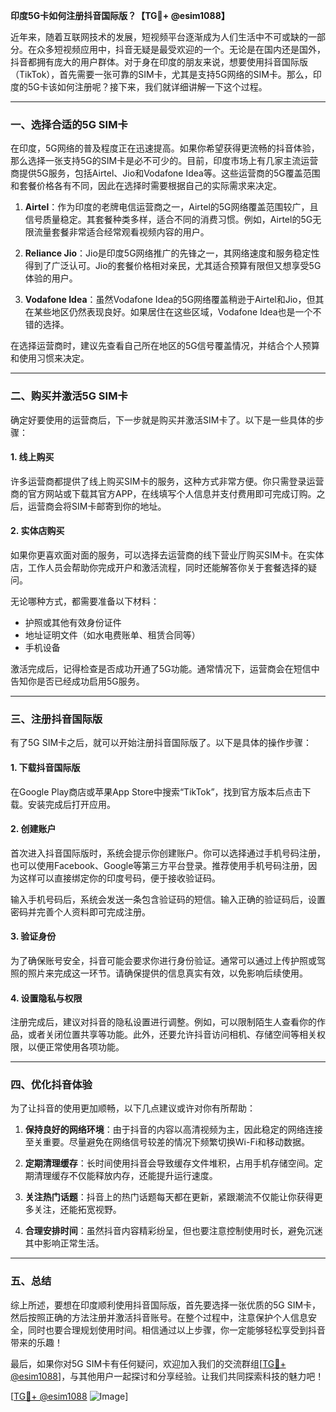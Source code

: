 **印度5G卡如何注册抖音国际版？【TG💪+ @esim1088】**

近年来，随着互联网技术的发展，短视频平台逐渐成为人们生活中不可或缺的一部分。在众多短视频应用中，抖音无疑是最受欢迎的一个。无论是在国内还是国外，抖音都拥有庞大的用户群体。对于身在印度的朋友来说，想要使用抖音国际版（TikTok），首先需要一张可靠的SIM卡，尤其是支持5G网络的SIM卡。那么，印度的5G卡该如何注册呢？接下来，我们就详细讲解一下这个过程。

---

### 一、选择合适的5G SIM卡

在印度，5G网络的普及程度正在迅速提高。如果你希望获得更流畅的抖音体验，那么选择一张支持5G的SIM卡是必不可少的。目前，印度市场上有几家主流运营商提供5G服务，包括Airtel、Jio和Vodafone Idea等。这些运营商的5G覆盖范围和套餐价格各有不同，因此在选择时需要根据自己的实际需求来决定。

1. **Airtel**：作为印度的老牌电信运营商之一，Airtel的5G网络覆盖范围较广，且信号质量稳定。其套餐种类多样，适合不同的消费习惯。例如，Airtel的5G无限流量套餐非常适合经常观看视频内容的用户。
   
2. **Reliance Jio**：Jio是印度5G网络推广的先锋之一，其网络速度和服务稳定性得到了广泛认可。Jio的套餐价格相对亲民，尤其适合预算有限但又想享受5G体验的用户。

3. **Vodafone Idea**：虽然Vodafone Idea的5G网络覆盖稍逊于Airtel和Jio，但其在某些地区仍然表现良好。如果居住在这些区域，Vodafone Idea也是一个不错的选择。

在选择运营商时，建议先查看自己所在地区的5G信号覆盖情况，并结合个人预算和使用习惯来决定。

---

### 二、购买并激活5G SIM卡

确定好要使用的运营商后，下一步就是购买并激活SIM卡了。以下是一些具体的步骤：

#### 1. 线上购买
许多运营商都提供了线上购买SIM卡的服务，这种方式非常方便。你只需登录运营商的官方网站或下载其官方APP，在线填写个人信息并支付费用即可完成订购。之后，运营商会将SIM卡邮寄到你的地址。

#### 2. 实体店购买
如果你更喜欢面对面的服务，可以选择去运营商的线下营业厅购买SIM卡。在实体店，工作人员会帮助你完成开户和激活流程，同时还能解答你关于套餐选择的疑问。

无论哪种方式，都需要准备以下材料：
- 护照或其他有效身份证件
- 地址证明文件（如水电费账单、租赁合同等）
- 手机设备

激活完成后，记得检查是否成功开通了5G功能。通常情况下，运营商会在短信中告知你是否已经成功启用5G服务。

---

### 三、注册抖音国际版

有了5G SIM卡之后，就可以开始注册抖音国际版了。以下是具体的操作步骤：

#### 1. 下载抖音国际版
在Google Play商店或苹果App Store中搜索“TikTok”，找到官方版本后点击下载。安装完成后打开应用。

#### 2. 创建账户
首次进入抖音国际版时，系统会提示你创建账户。你可以选择通过手机号码注册，也可以使用Facebook、Google等第三方平台登录。推荐使用手机号码注册，因为这样可以直接绑定你的印度号码，便于接收验证码。

输入手机号码后，系统会发送一条包含验证码的短信。输入正确的验证码后，设置密码并完善个人资料即可完成注册。

#### 3. 验证身份
为了确保账号安全，抖音可能会要求你进行身份验证。通常可以通过上传护照或驾照的照片来完成这一环节。请确保提供的信息真实有效，以免影响后续使用。

#### 4. 设置隐私与权限
注册完成后，建议对抖音的隐私设置进行调整。例如，可以限制陌生人查看你的作品，或者关闭位置共享等功能。此外，还要允许抖音访问相机、存储空间等相关权限，以便正常使用各项功能。

---

### 四、优化抖音体验

为了让抖音的使用更加顺畅，以下几点建议或许对你有所帮助：

1. **保持良好的网络环境**：由于抖音的内容以高清视频为主，因此稳定的网络连接至关重要。尽量避免在网络信号较差的情况下频繁切换Wi-Fi和移动数据。

2. **定期清理缓存**：长时间使用抖音会导致缓存文件堆积，占用手机存储空间。定期清理缓存不仅能释放内存，还能提升运行速度。

3. **关注热门话题**：抖音上的热门话题每天都在更新，紧跟潮流不仅能让你获得更多关注，还能拓宽视野。

4. **合理安排时间**：虽然抖音内容精彩纷呈，但也要注意控制使用时长，避免沉迷其中影响正常生活。

---

### 五、总结

综上所述，要想在印度顺利使用抖音国际版，首先要选择一张优质的5G SIM卡，然后按照正确的方法注册并激活抖音账号。在整个过程中，注意保护个人信息安全，同时也要合理规划使用时间。相信通过以上步骤，你一定能够轻松享受到抖音带来的乐趣！

最后，如果你对5G SIM卡有任何疑问，欢迎加入我们的交流群组[[TG💪+ @esim1088](https://t.me/s/esim1088)]，与其他用户一起探讨和分享经验。让我们共同探索科技的魅力吧！

[[TG💪+ @esim1088](https://t.me/s/esim1088) ![Image](https://i.postimg.cc/4NQfJmqS/Snipaste-2025-05-13-00-14-12.png)]
